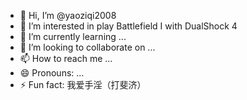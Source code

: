 - 👋 Hi, I’m @yaoziqi2008
- 👀 I’m interested in play Battlefield I with DualShock 4
- 🌱 I’m currently learning ...
- 💞️ I’m looking to collaborate on ...
- 📫 How to reach me ...
- 😄 Pronouns: ...
- ⚡ Fun fact: 我爱手淫（打斐济）

<!---
yaoziqi2008/yaoziqi2008 is a ✨ special ✨ repository because its `README.md` (this file) appears on your GitHub profile.
You can click the Preview link to take a look at your changes.
--->
